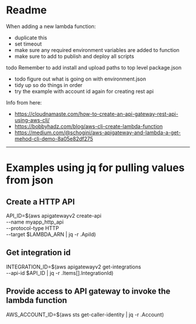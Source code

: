 # Readme

When adding a new lambda function:

* duplicate this
* set timeout
* make sure any required environment variables are added to function
* make sure to add to publish and deploy all scripts 

todo Remember to add install and upload paths to top level package.json


* todo figure out what is going on with environment.json
* tidy up so do things in order
* try the example with account id again for creating rest api

Info from here: 
* https://cloudnamaste.com/how-to-create-an-api-gateway-rest-api-using-aws-cli/
* https://bobbyhadz.com/blog/aws-cli-create-lambda-function
* https://medium.com/@schogini/aws-apigateway-and-lambda-a-get-mehod-cli-demo-8a05e82df275
---

# Examples using jq for pulling values from json

## Create a HTTP API
API_ID=$(aws apigatewayv2 create-api \
--name myapp_http_api \
--protocol-type HTTP \
--target $LAMBDA_ARN | jq -r .ApiId)

## Get integration id
INTEGRATION_ID=$(aws apigatewayv2 get-integrations \
--api-id $API_ID | jq -r .Items[].IntegrationId)

## Provide access to API gateway to invoke the lambda function
AWS_ACCOUNT_ID=$(aws sts get-caller-identity | jq -r .Account)
